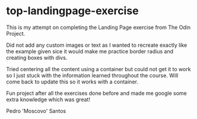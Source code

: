 # top-landingpage-exercise

This is my attempt on completing the Landing Page exercise from The Odin Project.

Did not add any custom images or text as I wanted to recreate exactly like the example given sice it would make me practice border radius and creating boxes with divs.

Tried centering all the content using a container but could not get it to work so I just stuck with the information learned throughout the course. Will come back to update this so it works with a container.

Fun project after all the exercises done before and made me google some extra knowledge which was great!

Pedro 'Moscovo' Santos